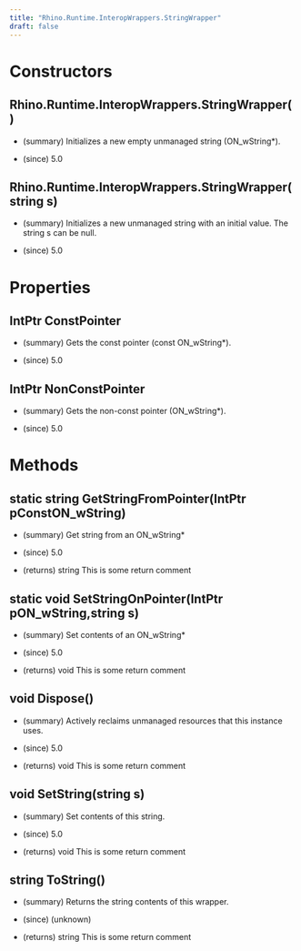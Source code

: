 ```yaml
---
title: "Rhino.Runtime.InteropWrappers.StringWrapper"
draft: false
---
```


# Constructors
## Rhino.Runtime.InteropWrappers.StringWrapper()
- (summary) 
     Initializes a new empty unmanaged string (ON_wString*).
     
- (since) 5.0
## Rhino.Runtime.InteropWrappers.StringWrapper(string s)
- (summary) 
     Initializes a new unmanaged string with an initial value.
     The string s can be null.
     
- (since) 5.0
# Properties
## IntPtr ConstPointer
- (summary) 
     Gets the const pointer (const ON_wString*).
     
- (since) 5.0
## IntPtr NonConstPointer
- (summary) 
     Gets the non-const pointer (ON_wString*).
     
- (since) 5.0
# Methods
## static string GetStringFromPointer(IntPtr pConstON_wString)
- (summary) 
     Get string from an ON_wString*
     
- (since) 5.0
- (returns) string This is some return comment
## static void SetStringOnPointer(IntPtr pON_wString,string s)
- (summary) 
     Set contents of an ON_wString*
     
- (since) 5.0
- (returns) void This is some return comment
## void Dispose()
- (summary) 
     Actively reclaims unmanaged resources that this instance uses.
     
- (since) 5.0
- (returns) void This is some return comment
## void SetString(string s)
- (summary) 
     Set contents of this string.
     
- (since) 5.0
- (returns) void This is some return comment
## string ToString()
- (summary) 
     Returns the string contents of this wrapper.
     
- (since) (unknown)
- (returns) string This is some return comment
